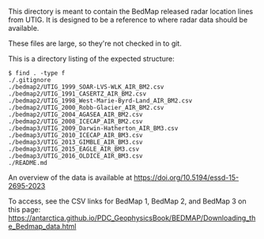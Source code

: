 This directory is meant to contain the BedMap released radar location lines from UTIG. It is designed to be a reference to where radar data should be available.

These files are large, so they're not checked in to git.

This is a directory listing of the expected structure:

```
$ find . -type f
./.gitignore
./bedmap2/UTIG_1999_SOAR-LVS-WLK_AIR_BM2.csv
./bedmap2/UTIG_1991_CASERTZ_AIR_BM2.csv
./bedmap2/UTIG_1998_West-Marie-Byrd-Land_AIR_BM2.csv
./bedmap2/UTIG_2000_Robb-Glacier_AIR_BM2.csv
./bedmap2/UTIG_2004_AGASEA_AIR_BM2.csv
./bedmap2/UTIG_2008_ICECAP_AIR_BM2.csv
./bedmap3/UTIG_2009_Darwin-Hatherton_AIR_BM3.csv
./bedmap3/UTIG_2010_ICECAP_AIR_BM3.csv
./bedmap3/UTIG_2013_GIMBLE_AIR_BM3.csv
./bedmap3/UTIG_2015_EAGLE_AIR_BM3.csv
./bedmap3/UTIG_2016_OLDICE_AIR_BM3.csv
./README.md
```

An overview of the data is available at https://doi.org/10.5194/essd-15-2695-2023

To access, see the CSV links for BedMap 1, BedMap 2, and BedMap 3 on this page: https://antarctica.github.io/PDC_GeophysicsBook/BEDMAP/Downloading_the_Bedmap_data.html
